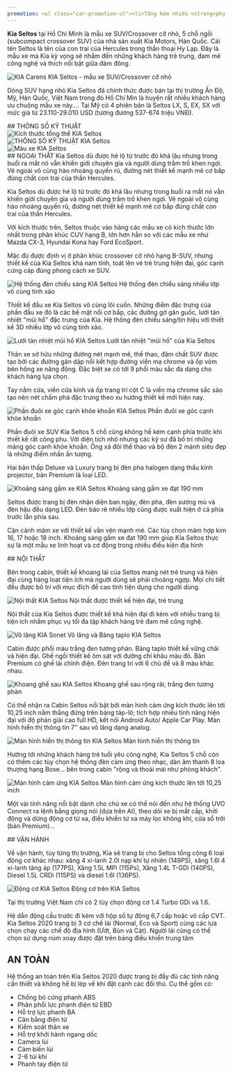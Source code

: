 ```yaml
---
promotion: <ul class="car-promotion-ul"><li>Tặng kèm nhiều <strong>phụ kiện quà tặng chính hãng</strong> theo xe</li><li>Tặng Tiền Mặt <strong>40 Triệu Đồng</strong></li><li><strong>Flim cách nhiệt, Áp Suất Lốp, Dù, Phiếu Nhiên Liệu</strong></li><li><strong>Túi cứu hộ, Thảm chân</strong></li><li><strong>Tặng gói bảo dưỡng 1000 km, 50000 km, 100000 Km</strong></li><li>Hỗ trợ thủ tục vay ngân hàng <strong>nhanh nhất, dễ nhất, tỷ lệ tối đa 80% giá trị xe</strong></li></ul>
---
```


**Kia Seltos** tại Hồ Chí Minh là mẫu xe SUV/Crossover cỡ nhỏ, 5 chỗ ngồi (subcompact crossover SUV) của nhà sản xuất Kia Motors, Hàn Quốc. Cái tên Seltos là tên của con trai của Hercules trong thần thoại Hy Lạp. Đây là mẫu xe mà Kia kỳ vọng sẽ nhắm đến những khách hàng trẻ trung, đam mê công nghệ và thích nổi bật giữa đám đông.

<div class="post-img-wrapper" style={{aspectRatio:1.583333}}>
<Image src="https://res.cloudinary.com/dfhheac8o/image/upload/v1695089569/KIA/KIA%20Car/kia-seltos_a1ona2.jpg" alt="KIA Carens" fill={true} />
<span class="post-img-title">KIA Seltos - mẫu xe SUV/Crossover cỡ nhỏ</span>
</div>

Dòng SUV hạng nhỏ Kia Seltos đã chính thức được bán tại thị trường Ấn Độ, Mỹ, Hàn Quốc, Việt Nam trong đó Hồ Chí Min là huyện rất nhiều khách hàng ưu chuộng mẫu xe này…. Tại Mỹ có 4 phiên bản là Seltos LX, S, EX, SX với mức giá từ 23.110-29.010 USD (tương đương 537-674 triệu VNĐ).

<section id="thongso">
## THÔNG SỐ KỸ THUẬT

<div class="post-img-wrapper" style={{aspectRatio:3.615}}>
<Image src="https://res.cloudinary.com/dfhheac8o/image/upload/v1695089563/KIA/KIA%20Car/kich-thuoc-tong-the-kia-seltos_si5wib.jpg" alt="Kích thước tổng thể KIA Seltos" fill={true} />
</div>

<div class="post-img-wrapper" style={{aspectRatio:0.65}}>
<Image src="https://res.cloudinary.com/dfhheac8o/image/upload/v1695089561/KIA/KIA%20Car/thong-so-ky-thuat-kia-seltos_omwqua.jpg" alt="THÔNG SỐ KỸ THUẬT KIA Seltos" fill={true} />
</div>

<div class="post-img-wrapper" style={{aspectRatio:1.394}}>
<Image src="https://res.cloudinary.com/dfhheac8o/image/upload/v1695089560/KIA/KIA%20Car/mau-xe-kia-seltos-2-tone_g7sidu.jpg" alt="Màu xe  KIA Seltos" fill={true} />
</div>

</section>

<section id="ngoaithat">
## NGOẠI THẤT
Kia Seltos dù được hé lộ từ trước đó khá lâu nhưng trong buổi ra mắt nó vẫn khiến giới chuyên gia và người dùng trầm trồ khen ngợi. Vẻ ngoài vô cùng hào nhoáng quyến rũ, đường nét thiết kế mạnh mẽ cơ bắp đúng chất con trai của thần Hercules.

Kia Seltos dù được hé lộ từ trước đó khá lâu nhưng trong buổi ra mắt nó vẫn khiến giới chuyên gia và người dùng trầm trồ khen ngợi. Vẻ ngoài vô cùng hào nhoáng quyến rũ, đường nét thiết kế mạnh mẽ cơ bắp đúng chất con trai của thần Hercules.

Với kích thước trên, Seltos thuộc vào hàng các mẫu xe có kích thước lớn nhất trong phân khúc CUV hạng B, lớn hơn hẳn so với các mẫu xe như Mazda CX-3, Hyundai Kona hay Ford EcoSport.

Mặc đù được định vị ở phân khúc crossover cỡ nhỏ hạng B-SUV, nhưng thiết kế của Kia Seltos khá nam tính, toát lên vẻ trẻ trung hiện đại, góc cạnh cứng cáp đúng phong cách xe SUV.​

<div class="post-img-wrapper" style={{aspectRatio:1.6}}>
<Image src="https://res.cloudinary.com/dfhheac8o/image/upload/v1695089559/KIA/KIA%20Car/cum-den-truoc-kia-seltos_b69w6a.jpg" alt="Hệ thống đèn chiếu sáng KIA Seltos" fill={true} />
<span class="post-img-title">Hệ thống đèn chiếu sáng nhiều lớp vô cùng tinh xảo</span>
</div>

Thiết kế đầu xe Kia Seltos vô cùng lôi cuốn. Những điểm đặc trưng của phần đầu xe đó là các bề mặt nổi cơ bắp, các đường gờ gân guốc, lưới tản nhiệt "mũi hổ" đặc trưng của Kia. Hệ thống đèn chiếu sáng/tín hiệu với thiết kế 3D nhiều lớp vô cùng tinh xảo.

<div class="post-img-wrapper" style={{aspectRatio:1.6}}>
<Image src="https://res.cloudinary.com/dfhheac8o/image/upload/v1695089559/KIA/KIA%20Car/cum-den-truoc-kia-seltos_b69w6a.jpg" alt="Lưới tản nhiệt mũi hổ KIA Seltos" fill={true} />
<span class="post-img-title">Lưới tản nhiệt "mũi hổ" của Kia Seltos</span>
</div>

Thân xe sở hữu những đường nét mạnh mẽ, thể thao, đậm chất SUV được tạo bởi các đường gân dập nổi kết hợp đường viền mạ chrome và ốp vòm bên hông xe năng động. Đặc biệt xe có tới 9 phối màu sắc đa dạng cho khách hàng lựa chọn.

Tay nắm cửa, viền cửa kính và ốp trang trí cột C là viền mạ chrome sắc sảo tạo nên nét chấm phá đặc trưng theo xu hướng thiết kế mới hiện nay.

<div class="post-img-wrapper" style={{aspectRatio:1.6}}>
<Image src="https://res.cloudinary.com/dfhheac8o/image/upload/v1695089556/KIA/KIA%20Car/cum-den-sau-kia-seltos_do9qfq.jpg" alt="Phần đuôi xe góc cạnh khỏe khoắn KIA Seltos" fill={true} />
<span class="post-img-title">Phần đuôi xe góc cạnh khỏe khoắn</span>
</div>

Phần đuôi xe SUV Kia Seltos 5 chỗ cũng không hề kém cạnh phía trước khi thiết kế rất công phu. Với diện tích nhỏ nhưng các kỹ sư đã bố trí những mảng góc cạnh khỏe khoắn. Ống xả đôi thể thao và bộ đèn 2 mảnh siêu đẹp là những điểm nhấn ấn tượng.

Hai bản thấp Deluxe và Luxury trang bị đèn pha halogen dạng thấu kính projector, bản Premium là loại LED.

<div class="post-img-wrapper" style={{aspectRatio:1.6}}>
<Image src="https://res.cloudinary.com/dfhheac8o/image/upload/v1695089555/KIA/KIA%20Car/duoi-xe-kia-seltos_vom08f.jpg" alt="Khoảng sáng gầm xe KIA Seltos" fill={true} />
<span class="post-img-title">Khoảng sáng gầm xe đạt 190 mm</span>
</div>

Seltos được trang bị đèn nhận diện ban ngày, đèn pha, đèn sương mù và đèn hậu đều dạng LED. Đèn báo rẽ nhiều lớp cũng được xuất hiện ở cả phía trước lẫn phía sau.

Cận cảnh mâm xe với thiết kế vằn vện mạnh mẽ. Các tùy chọn mâm hợp kim 16, 17 hoặc 18 inch. Khoảng sáng gầm xe đạt 190 mm giúp Kia Seltos thực sự là một mẫu xe linh hoạt và cơ động trong nhiều điều kiện địa hình

</section>

<section id="noithat"> 
## NỘI THẤT

Bên trong cabin, thiết kế khoang lái của Seltos mang nét trẻ trung và hiện đại cùng hàng loạt tiện ích mà người dùng sẽ phải choáng ngợp. Mọi chi tiết đều được bố trí với mục đích đề cao tính tiện dụng cho người dùng.

<div class="post-img-wrapper" style={{aspectRatio:1.6}}>
<Image src="https://res.cloudinary.com/dfhheac8o/image/upload/v1695089554/KIA/KIA%20Car/kia-seltos-khoang-lai_j4lrra.jpg" alt="Nội thất KIA Seltos" fill={true} />
<span class="post-img-title">Nội thất được thiết kế hiện đại, trẻ trung</span>
</div>

Nội thất của Kia Seltos được thiết kế khá hiện đại đi kèm với nhiều trang bị tiện ích nhắm phục vụ tối đa tập khách hàng trẻ đam mê công nghệ.

<div class="post-img-wrapper" style={{aspectRatio:1.6}}>
<Image src="https://res.cloudinary.com/dfhheac8o/image/upload/v1695089553/KIA/KIA%20Car/kia-seltos-vo-lang_mlc7js.jpg" alt="Vô lăng KIA Sonet" fill={true} />
<span class="post-img-title">Vô lăng và Bảng taplo KIA Seltos</span>
</div>

Cabin được phối màu trắng đen tương phản. Bảng taplo thiết kế vững chãi và hiện đại. Ghế ngồi thiết kế ôm sát với đường chỉ khâu màu đỏ. Bản Premium có ghế lái chỉnh điện. Đèn trang trí với 6 chủ đề và 8 màu khác nhau.​

<div class="post-img-wrapper" style={{aspectRatio:1.6}}>
<Image src="https://res.cloudinary.com/dfhheac8o/image/upload/v1695089551/KIA/KIA%20Car/khoang-ghe-sau-kia-seltos_krirmx.jpg" alt="Khoang ghế sau KIA Seltos" fill={true} />
<span class="post-img-title">Khoang ghế sau rộng rãi, trắng đen tương phản</span>
</div>

Có thể nhận ra Cabin Seltos nổi bật bởi màn hình cảm ứng kích thước lên tới 10,25 inch nằm thẳng đứng trên bảng táp-lô; tích hợp nhiều tính năng hiện đại với độ phân giải cao full HD, kết nối Android Auto/ Apple Car Play. Màn hình hiển thị thông tin 7’’ sau vô lăng dạng analog.

<div class="post-img-wrapper" style={{aspectRatio:2.58}}>
<Image src="https://res.cloudinary.com/dfhheac8o/image/upload/v1695089550/KIA/KIA%20Car/dong-ho-kia-seltos_vxaoqt.png" alt="Màn hình hiển thị thông tin KIA Seltos" fill={true} />
<span class="post-img-title">Màn hình hiển thị thông tin</span>
</div>

Hướng tới những khách hàng trẻ tuổi yêu công nghệ, Kia Seltos 5 chỗ còn có thêm các tùy chọn hệ thống đèn cảm ứng theo nhạc, dàn âm thanh 8 loa thượng hạng Bose... bên trong cabin "rộng và thoải mái như phòng khách".

<div class="post-img-wrapper">
<Image src="https://res.cloudinary.com/dfhheac8o/image/upload/v1695089549/KIA/KIA%20Car/man-hinh-trung-tam-kia-seltos_yxdxhy.jpg" alt="Màn hình cảm ứng KIA Seltos" fill={true} />
<span class="post-img-title">Màn hình cảm ứng kích thước lên tới 10,25 inch</span>
</div>

Một vài tính năng nổi bật dành cho chủ xe có thể nói đến như hệ thống UVO Connect ra lệnh bằng giọng nói (dựa trên AI), theo dõi xe bị mất cắp, khởi động và dừng động cơ từ xa, điều khiển từ xa máy lọc không khí, cửa sổ trời (bản Premium)…

</section>

<section id="vanhanh">
## VẬN HÀNH

Về vận hành, tùy từng thị trường, Kia sẽ trang bị cho Seltos tổng cộng 6 loại động cơ khác nhau: xăng 4 xi-lanh 2.0l nạp khí tự nhiên (149PS), xăng 1.6l 4 xi-lanh tăng áp (177PS), Xăng 1.5L MPi (115Ps), Xăng 1.4L T-GDi (140PS), Diesel 1.5L CRDi (115PS) và diesel 1.6l (136PS).

<div class="post-img-wrapper">
<Image src="https://res.cloudinary.com/dfhheac8o/image/upload/v1695089548/KIA/KIA%20Car/dong-co-kia-seltos_brpkmc.jpg" alt="Động cơ KIA Seltos" fill={true} />
<span class="post-img-title">Động cơ trên KIA Seltos</span>
</div>

Tại thị trường Việt Nam chỉ có 2 tùy chọn động cơ 1.4 Turbo GDi và 1.6.

Hệ dẫn động cầu trước đi kèm với hộp số tự động 6,7 cấp hoặc vô cấp CVT. Kia Seltos 2020 trang bị 3 cơ chế lái (Normal, Eco và Sport) cùng các lựa chọn chạy các chế độ địa hình (Ướt, Bùn và Cát). Người lái cũng có thể chọn sử dụng núm xoay được đặt trên bảng điều khiển trung tâm

</section>

<section id="antoan">

## AN TOÀN

Hệ thống an toàn trên Kia Seltos 2020 được trang bị đầy đủ các tính năng cần thiết và không hề bị lép vế khi đặt cạnh các đối thủ. Cụ thể gồm có:

- Chống bó cứng phanh ABS
- Phân phối lực phanh điện tử EBD
- Hỗ trợ lực phanh BA
- Cân bằng điện tử
- Kiểm soát thân xe
- Hỗ trợ khởi hành ngang dốc
- Camera lùi
- Cảm biến lùi
- 2-6 túi khí
- Phanh tay điện tử

</section>
